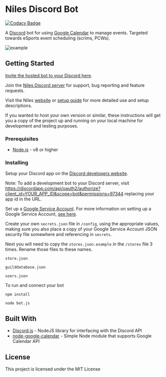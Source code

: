 # Niles Discord Bot
[![Codacy Badge](https://api.codacy.com/project/badge/Grade/a1440f5f9d23451a867348e5f9c1724e)](https://www.codacy.com/app/seanecoffey/Niles?utm_source=github.com&amp;utm_medium=referral&amp;utm_content=seanecoffey/Niles&amp;utm_campaign=Badge_Grade)

A [Discord](https://discordapp.com/) bot for using [Google Calendar](calendar.google.com) to manage events.
Targeted towards eSports event scheduling (scrims, PCWs).

![example](https://i.imgur.com/3yYK4QB.png)

## Getting Started

[Invite the hosted bot to your Discord here](https://discordapp.com/oauth2/authorize?permissions=97344&scope=bot&client_id=320434122344366082).

Join the [Niles Discord server](https://discord.gg/jNyntBn) for support, bug reporting and feature requests.

Visit the Niles [website](http://niles.seanecoffey.com/) or [setup guide](http://niles.seanecoffey.com/setup) for more detailed use and setup descriptions.

If you wanted to host your own version or similar, these instructions will get you a copy of the project up and running on your local machine for development and testing purposes.

### Prerequisites

* [Node.js](https://nodejs.org/en/) - v8 or higher

### Installing

Setup your Discord app on the [Discord developers website](https://discordapp.com/developers/applications/me).

Note: To add a development bot to your Discord server, visit https://discordapp.com/api/oauth2/authorize?client_id=YOUR_APP_ID&scope=bot&permissions=97344 replacing your app id in the URL.

Set up a [Google Service Account](https://developers.google.com/identity/protocols/OAuth2ServiceAccount).
For more information on setting up a Google Service Account, [see here](https://github.com/yuhong90/node-google-calendar/wiki#setup-service-accounts).

Create your own `secrets.json` file in `/config`, using the appropriate values, making sure you also place a copy of your Google Service Account JSON security file somewhere and referencing in `secrets`.

Next you will need to copy the `stores.json.example` in the `/stores` file 3 times.
Rename those files to these names.
```
store.json
```
```
guilddatabase.json
```
```
users.json
```

To run and connect your bot

```
npm install
```

```
node bot.js
```

## Built With

* [Discord.js](https://github.com/hydrabolt/discord.js/) - NodeJS library for interfacing with the Discord API
* [node-google-calendar](https://github.com/yuhong90/node-google-calendar) - Simple Node module that supports Google Calendar API

## License

This project is licensed under the MIT License
